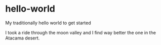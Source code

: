# hello-world
My traditionally hello world to get started

I took a ride through the moon valley and I find way better the one in the Atacama desert. 

